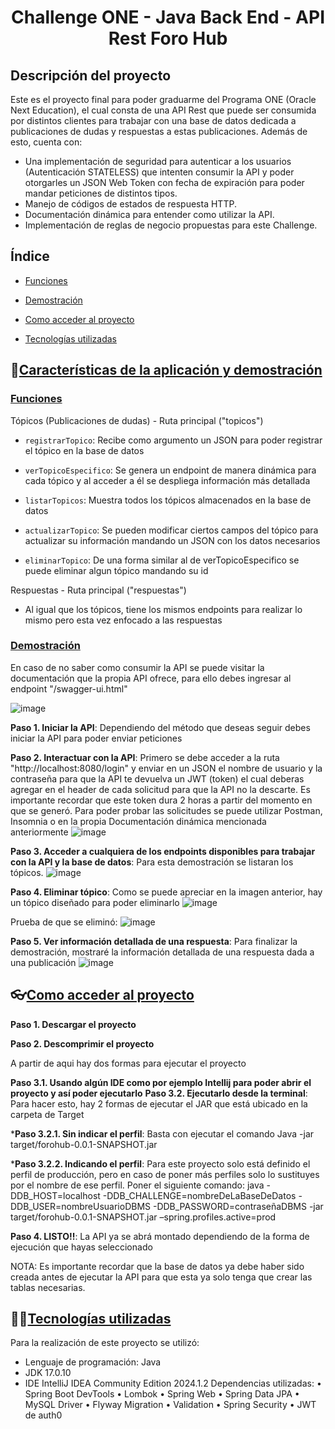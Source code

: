 <div align="center">
    <h1>Challenge ONE - Java Back End - API Rest Foro Hub</h1>
</div>
 
 ## Descripción del proyecto
Este es el proyecto final para poder graduarme del Programa ONE (Oracle Next Education), el cual consta de una API Rest que puede ser consumida por distintos clientes para trabajar con una base de datos dedicada a publicaciones de dudas y respuestas a estas publicaciones.
Además de esto, cuenta con:
* Una implementación de seguridad para autenticar a los usuarios (Autenticación STATELESS) que intenten consumir la API y poder otorgarles un JSON Web Token con fecha de expiración para poder mandar peticiones de distintos tipos.
* Manejo de códigos de estados de respuesta HTTP.
* Documentación dinámica para entender como utilizar la API.
* Implementación de reglas de negocio propuestas para este Challenge.

 ## Índice
 
 * [Funciones](#Funciones)

 * [Demostración](#Demostración)
 
 * [Como acceder al proyecto](#Como-acceder-al-proyecto)
 
 * [Tecnologías utilizadas](#Tecnologías-utilizadas)
 

## :hammer:[Características de la aplicación y demostración](#Características-de-la-aplicación-y-demostración)
### [Funciones](#Funciones)
Tópicos (Publicaciones de dudas) - Ruta principal ("topicos")
* `registrarTopico`: Recibe como argumento un JSON para poder registrar el tópico en la base de datos

* `verTopicoEspecifico`: Se genera un endpoint de manera dinámica para cada tópico y al acceder a él se despliega información más detallada

* `listarTopicos`: Muestra todos los tópicos almacenados en la base de datos

* `actualizarTopico`: Se pueden modificar ciertos campos del tópico para actualizar su información mandando un JSON con los datos necesarios

* `eliminarTopico`: De una forma similar al de verTopicoEspecifico se puede eliminar algun tópico mandando su id

Respuestas - Ruta principal ("respuestas")

* Al igual que los tópicos, tiene los mismos endpoints para realizar lo mismo pero esta vez enfocado a las respuestas

### [Demostración](#Demostración)
En caso de no saber como consumir la API se puede visitar la documentación que la propia API ofrece, para ello debes ingresar al endpoint "/swagger-ui.html"

![image](https://github.com/user-attachments/assets/8121de9d-847c-4cb6-81c9-06d710e55c78)


**Paso 1. Iniciar la API**: Dependiendo del método que deseas seguir debes iniciar la API para poder enviar peticiones

**Paso 2. Interactuar con la API**: Primero se debe acceder a la ruta "http://localhost:8080/login" y enviar en un JSON el nombre de usuario y la contraseña para que la API te devuelva un JWT (token) el cual deberas agregar en el header de cada solicitud para que la API no la descarte.
Es importante recordar que este token dura 2 horas a partir del momento en que se generó. Para poder probar las solicitudes se puede utilizar Postman, Insomnia o en la propia Documentación dinámica mencionada anteriormente
![image](https://github.com/user-attachments/assets/090e1900-655e-4d0b-8258-d2b2641c00f7)


**Paso 3. Acceder a cualquiera de los endpoints disponibles para trabajar con la API y la base de datos**: Para esta demostración se listaran los tópicos.
![image](https://github.com/user-attachments/assets/b687dea3-4cbe-4474-840a-94322e56c5e8)

**Paso 4. Eliminar tópico**: Como se puede apreciar en la imagen anterior, hay un tópico diseñado para poder eliminarlo 
![image](https://github.com/user-attachments/assets/1f55478c-5e95-4044-b289-83995880436e)

Prueba de que se eliminó:
![image](https://github.com/user-attachments/assets/3aec3d82-d849-400d-a473-f47d96efcdeb)


**Paso 5. Ver información detallada de una respuesta**: Para finalizar la demostración, mostraré la información detallada de una respuesta dada a una publicación
![image](https://github.com/user-attachments/assets/d01cbea6-70f0-4a4a-b327-d7563f951d15)


## 👓[Como acceder al proyecto](#Como-acceder-al-proyecto)

**Paso 1. Descargar el proyecto**

**Paso 2. Descomprimir el proyecto**

A partir de aqui hay dos formas para ejecutar el proyecto

**Paso 3.1. Usando algún IDE como por ejemplo Intellij para poder abrir el proyecto y así poder ejecutarlo**
**Paso 3.2. Ejecutarlo desde la terminal**: Para hacer esto, hay 2 formas de ejecutar el JAR que está ubicado en la carpeta de Target

***Paso 3.2.1. Sin indicar el perfil**: Basta con ejecutar el comando Java -jar target/forohub-0.0.1-SNAPSHOT.jar

***Paso 3.2.2. Indicando el perfil**: Para este proyecto solo está definido el perfil de producción, pero en caso de poner más perfiles solo lo sustituyes por el nombre de ese perfil. Poner el siguiente comando:
java -DDB_HOST=localhost -DDB_CHALLENGE=nombreDeLaBaseDeDatos -DDB_USER=nombreUsuarioDBMS -DDB_PASSWORD=contraseñaDBMS  -jar target/forohub-0.0.1-SNAPSHOT.jar –spring.profiles.active=prod


**Paso 4. LISTO!!**: La API ya se abrá montado dependiendo de la forma de ejecución que hayas seleccionado

NOTA: Es importante recordar que la base de datos ya debe haber sido creada antes de ejecutar la API para que esta ya solo tenga que crear las tablas necesarias.


## 🧑‍💻[Tecnologías utilizadas](#Tecnologías-utilizadas)

Para la realización de este proyecto se utilizó:
* Lenguaje de programación: Java
* JDK 17.0.10
* IDE IntelliJ IDEA Community Edition 2024.1.2
Dependencias utilizadas:
•	Spring Boot DevTools
•	Lombok
•	Spring Web
•	Spring Data JPA
•	MySQL Driver
•	Flyway Migration
•	Validation
•	Spring Security
•	JWT de auth0

